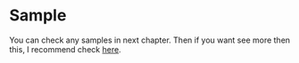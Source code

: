# Sample
You can check any samples in next chapter.
Then if you want see more then this, I recommend check [here](https://github.com/Q0tzly/logi_code/tree/main/examples).

